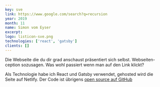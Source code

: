 ```yaml
---
key: sve
link: https://www.google.com/search?q=recursion
year: 2019
month: 11
name: Simon vom Eyser
excerpt:
logo: listicon-sve.png
technologies: ['react', 'gatsby']
clients: []
---
```


Die Webseite die du dir grad anschaust präsentiert sich selbst. Webseiten-ception sozusagen. Was wohl passiert wenn man auf den Link klickt?

Als Technologie habe ich React und Gatsby verwendet, gehosted wird die Seite auf Netlify. Der Code ist übrigens <a href="#">open source auf GitHub</a>
